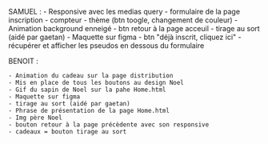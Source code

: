 
SAMUEL : 
    - Responsive avec les medias query
    - formulaire de la page inscription
    - compteur
    - thème (btn toogle, changement de couleur)
    - Animation background enneigé
    - btn retour à la page acceuil
    - tirage au sort (aidé par gaetan)
    - Maquette sur figma
    - btn "déjà inscrit, cliquez ici"
    - récupérer et afficher les pseudos en dessous du formulaire
    
BENOIT : 

    - Animation du cadeau sur la page distribution
    - Mis en place de tous les boutons au design Noel
    - Gif du sapin de Noel sur la pahe Home.html
    - Maquette sur figma
    - tirage au sort (aidé par gaetan)
    - Phrase de présentation de la page Home.html
    - Img père Noel
    - bouton retour à la page précèdente avec son responsive
    - cadeaux = bouton tirage au sort
